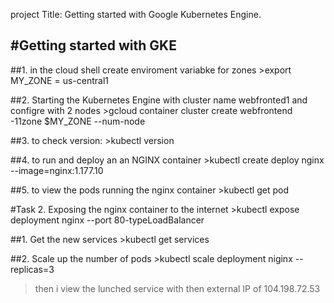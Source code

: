 
project Title: Getting started with Google Kubernetes Engine. 



#Getting started with GKE 
---------------------------

##1. in the cloud shell create enviroment variabke for zones
        >export MY_ZONE = us-central1

##2. Starting the Kubernetes Engine with cluster name webfronted1 and configre with 2 nodes
        >gcloud container cluster create webfrontend -11zone $MY_ZONE --num-node


##3. to check version:
        >kubectl version

##4. to run and deploy an an NGINX container
        >kubectl create deploy nginx --image=nginx:1.177.10

##5. to view the pods running the nginx container
        >kubectl get pod 

#Task 2. Exposing the nginx container to the internet
        >kubectl expose deployment nginx --port 80-typeLoadBalancer


##1. Get the new services
        >kubectl get services


##2. Scale up the number of pods
        >kubectl scale deployment niginx --replicas=3 

>then i view the lunched service with then external IP of 104.198.72.53


